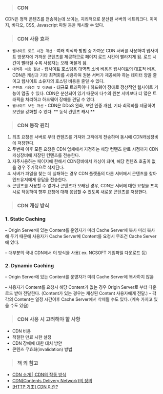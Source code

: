 > ### CDN

CDN은 정적 콘텐츠를 전송하는데 쓰이는, 지리적으로 분산된 서버의 네트워크다. 이미지, 비디오, CSS, Javascript 파일 등을 캐시할 수 있다.

> ### CDN 사용 효과

- `웹사이트 로드 시간 개선` - 여러 최적화 방법 중 가까운 CDN 서버를 사용하여 웹사이트 방문자에 가까운 콘텐츠를 제공하므로 페이지 로드 시간이 빨라지게 됨. 로드 시간이 빨라질 수록 사용자는 오래 머물게 됨.
- `대역폭 비용 절감` - 웹사이트 호스팅용 대역폭 소비 비용은 웹사이트의 대표적 비용. CDN은 캐싱과 기타 최적화를 사용하여 원본 서버가 제공해야 하는 데이터 양을 줄이고 웹사이트 소유자의 호스팅 비용을 줄일 수 있다.
- `콘텐츠 가용성 및 이중화` - 대규모 트래픽이나 하드웨어 장애로 정상적인 웹사이트 기능이 멈출 수 있다.
  CDN은 분산되어 있기 때문에 다수의 원본 서버보다 더 많은 트래픽을 처리하고 하드웨어 장애를 견딜 수 있다.
- `웹사이트 보안 개선` - CDN은 DDoS 완화, 보안 인증 개선, 기타 최적화를 제공하여 보안을 강화할 수 있다.
  ** 동적 컨텐츠 캐시 **

> ### CDN 동작 원리

1. 최초 요청은 서버로 부터 컨텐츠를 가져와 고객에게 전송하며 동시에 CDN캐싱장비에 저장한다.
2. 두번째 이후 모든 요청은 CDN 업체에서 지정하는 해당 컨텐츠 만료 시점까지 CDN캐싱장비에 저장된 컨텐츠를 전송한다.
3. 자주사용하는 페이지에 한해서 CDN장비에서 캐싱이 되며, 해당 컨텐츠 호출이 없을 경우 주기적으로 삭제된다.
4. 서버가 파일을 찾는 데 실패하는 경우 CDN 플랫폼의 다른 서버에서 콘텐츠를 찾아 엔드유저에게 응답을 전송한다.
5. 콘텐츠를 사용할 수 없거나 콘텐츠가 오래된 경우, CDN은 서버에 대한 요청을 프록시로 작동하여 향후 요청에 대해 응답할 수 있도록 새로운 콘텐츠를 저장한다.

> ### CDN 캐싱 방식

### 1. Static Caching

– Origin Server에 있는 Content를 운영자가 미리 Cache Server에 복사
미리 복사해 두기 때문에 사용자가 Cache Server에 Content를 요청시 무조건 Cache Server에 있다.

– 대부분의 국내 CDN에서 이 방식을 사용( ex. NCSOFT 게임파일 다운로드 등)

### 2. Dynamic Caching

– Origin Server에 있는 Content를 운영자가 미리 Cache Server에 복사하지 않음

– 사용자가 Content를 요청시 해당 Content가 없는 경우 Origin Server로 부터 다운로드 받아 전달한다.
(Content가 있는 경우는 캐싱된 Content 사용자에게 전달.)
– 각각의 Content는 일정 시간이후 Cache Server에서 삭제될 수도 있다. (계속 가지고 있을 수도 있음)

> ### CDN 사용 시 고려해야 할 사항

- CDN 비용
- 적절한 만료 시한 설정
- CDN 장애에 대한 대처 방안
- 콘텐츠 무효화(invalidation) 방법

> ### 책 외 참고

- [CDN 소개 | CDN의 작동 방식](https://www.cloudflare.com/ko-kr/learning/cdn/what-is-a-cdn/)
- [CDN(Contents Delivery Network)의 정의](https://ijbgo.tistory.com/32)
- [[HTTP 기초] CDN 이란?](https://goddaehee.tistory.com/173)
